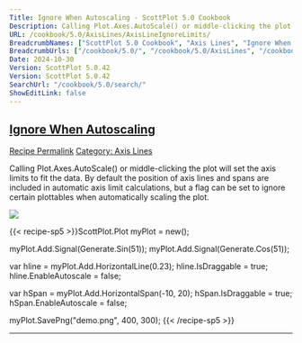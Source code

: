 ```yaml
---
Title: Ignore When Autoscaling - ScottPlot 5.0 Cookbook
Description: Calling Plot.Axes.AutoScale() or middle-clicking the plot will set the axis limits to fit the data. By default the position of axis lines and spans are included in automatic axis limit calculations, but a flag can be set to ignore certain plottables when automatically scaling the plot.
URL: /cookbook/5.0/AxisLines/AxisLineIgnoreLimits/
BreadcrumbNames: ["ScottPlot 5.0 Cookbook", "Axis Lines", "Ignore When Autoscaling"]
BreadcrumbUrls: ["/cookbook/5.0/", "/cookbook/5.0/AxisLines", "/cookbook/5.0/AxisLines/AxisLineIgnoreLimits"]
Date: 2024-10-30
Version: ScottPlot 5.0.42
Version: ScottPlot 5.0.42
SearchUrl: "/cookbook/5.0/search/"
ShowEditLink: false
---
```



<h2 style='border-bottom: 0;'><a href='/cookbook/5.0/AxisLines/AxisLineIgnoreLimits'>Ignore When Autoscaling</a></h2>

<div class="d-flex mb-2">
<a class="btn btn-sm btn-primary me-1" href="/cookbook/5.0/AxisLines/AxisLineIgnoreLimits">Recipe Permalink</a>
<a class="btn btn-sm btn-success me-1" href="/cookbook/5.0/AxisLines">Category: Axis Lines</a>
</div>

Calling Plot.Axes.AutoScale() or middle-clicking the plot will set the axis limits to fit the data. By default the position of axis lines and spans are included in automatic axis limit calculations, but a flag can be set to ignore certain plottables when automatically scaling the plot.

[![](/cookbook/5.0/images/AxisLineIgnoreLimits.png?241029205813)](/cookbook/5.0/images/AxisLineIgnoreLimits.png?241029205813)

{{< recipe-sp5 >}}ScottPlot.Plot myPlot = new();

myPlot.Add.Signal(Generate.Sin(51));
myPlot.Add.Signal(Generate.Cos(51));

var hline = myPlot.Add.HorizontalLine(0.23);
hline.IsDraggable = true;
hline.EnableAutoscale = false;

var hSpan = myPlot.Add.HorizontalSpan(-10, 20);
hSpan.IsDraggable = true;
hSpan.EnableAutoscale = false;

myPlot.SavePng("demo.png", 400, 300);
{{< /recipe-sp5 >}}

<hr class='my-5 invisible'>


